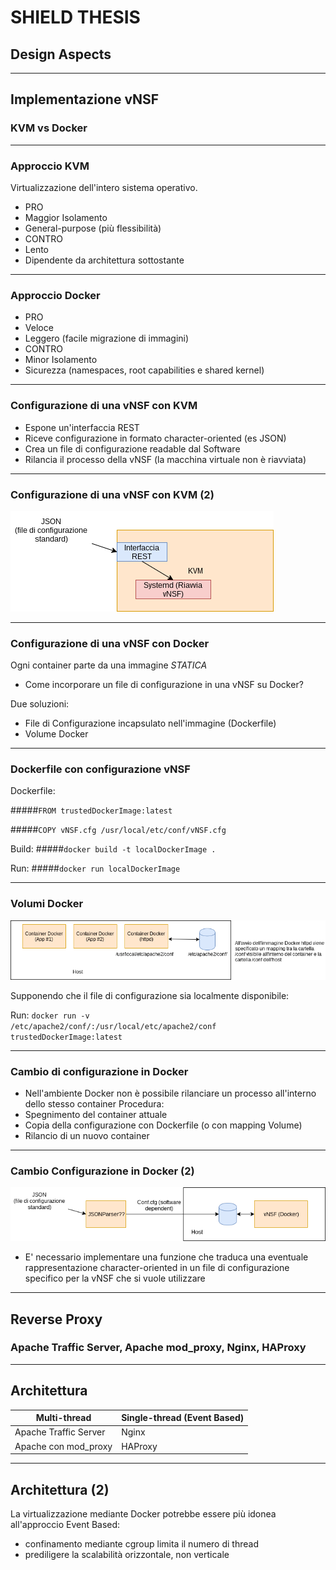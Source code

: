 # SHIELD THESIS
## Design Aspects

---
## Implementazione vNSF
### KVM vs Docker
---
### Approccio KVM
Virtualizzazione dell'intero sistema operativo. 
- PRO
 - Maggior Isolamento
 - General-purpose (più flessibilità)
- CONTRO 
 - Lento
 - Dipendente da architettura sottostante
 
--- 
### Approccio Docker 
- PRO
 - Veloce
 - Leggero (facile migrazione di immagini)
- CONTRO
 - Minor Isolamento
 - Sicurezza (namespaces, root capabilities e shared kernel)
 
---
### Configurazione di una vNSF con KVM
 - Espone un'interfaccia REST
 - Riceve configurazione in formato character-oriented (es JSON)
 - Crea un file di configurazione readable dal Software
 - Rilancia il processo della vNSF (la macchina virtuale non è riavviata)

---
### Configurazione di una vNSF con KVM (2)
![Image of Volume Approach](kvmchangeconf.png)

---
### Configurazione di una vNSF con Docker
Ogni container parte da una immagine _STATICA_ 
 - Come incorporare un file di configurazione in una vNSF su Docker?
 
Due soluzioni:
 - File di Configurazione incapsulato nell'immagine (Dockerfile) 
 - Volume Docker

---
### Dockerfile con configurazione vNSF
Dockerfile:

#####<code>FROM trustedDockerImage:latest</code>

#####<code>COPY vNSF.cfg /usr/local/etc/conf/vNSF.cfg</code>

Build:
#####<code>docker build -t localDockerImage .</code>

Run:
#####<code>docker run localDockerImage</code>

---
### Volumi Docker
![Image of 1st Approach](volume.png)
 
Supponendo che il file di configurazione sia localmente disponibile: 

Run:
<code>docker run -v /etc/apache2/conf/:/usr/local/etc/apache2/conf trustedDockerImage:latest</code>

---
### Cambio di configurazione in Docker
- Nell'ambiente Docker non è possibile rilanciare un processo all'interno dello stesso container
Procedura:
 - Spegnimento del container attuale
 - Copia della configurazione con Dockerfile (o con mapping Volume)
 - Rilancio di un nuovo container
  
---
### Cambio Configurazione in Docker (2)
![Image of 2nd Approach](dockerchangeconf.png)
 
- E' necessario implementare una funzione che traduca una eventuale rappresentazione character-oriented in un file di configurazione specifico per la vNSF che si vuole utilizzare

--- 
## Reverse Proxy
### Apache Traffic Server, Apache mod_proxy, Nginx, HAProxy
---
## Architettura
Multi-thread | Single-thread (Event Based)
------------ | -------------
Apache Traffic Server | Nginx
Apache con mod_proxy | HAProxy

---

## Architettura (2)
La virtualizzazione mediante Docker potrebbe essere più idonea all'approccio Event Based:
 - confinamento mediante cgroup limita il numero di thread
 - prediligere la scalabilità orizzontale, non verticale
 


